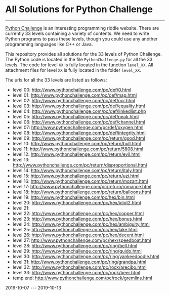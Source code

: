 All Solutions for Python Challenge
===
---

[Python Challenge](http://www.pythonchallenge.com/) is an interesting programming riddle website.
There are currently 33 levels containing a variety of contents.
We need to write Python programs to pass these levels, though you could use any another programming languages like C++ or Java.

This repository provides all solutions for the 33 levels of Python Challenge.
The Python code is located in the file `PythonChallenge.py` for all the 33 levels. 
The code for level `XX` is fully located in the function `level_XX`.
All attachment files for level `XX` is fully located in the folder `level_XX`.

The urls for all the 33 levels are listed as follows:

- level 00: http://www.pythonchallenge.com/pc/def/0.html
- level 01: http://www.pythonchallenge.com/pc/def/map.html
- level 02: http://www.pythonchallenge.com/pc/def/ocr.html
- level 03: http://www.pythonchallenge.com/pc/def/equality.html
- level 04: http://www.pythonchallenge.com/pc/def/linkedlist.php
- level 05: http://www.pythonchallenge.com/pc/def/peak.html
- level 06: http://www.pythonchallenge.com/pc/def/channel.html
- level 07: http://www.pythonchallenge.com/pc/def/oxygen.html
- level 08: http://www.pythonchallenge.com/pc/def/integrity.html
- level 09: http://www.pythonchallenge.com/pc/return/good.html
- level 10: http://www.pythonchallenge.com/pc/return/bull.html
- level 11: http://www.pythonchallenge.com/pc/return/5808.html
- level 12: http://www.pythonchallenge.com/pc/return/evil.html
- level 13: http://www.pythonchallenge.com/pc/return/disproportional.html
- level 14: http://www.pythonchallenge.com/pc/return/italy.html
- level 15: http://www.pythonchallenge.com/pc/return/uzi.html
- level 16: http://www.pythonchallenge.com/pc/return/mozart.html
- level 17: http://www.pythonchallenge.com/pc/return/romance.html
- level 18: http://www.pythonchallenge.com/pc/return/balloons.html
- level 19: http://www.pythonchallenge.com/pc/hex/bin.html
- level 20: http://www.pythonchallenge.com/pc/hex/idiot2.html
- level 21:
- level 22: http://www.pythonchallenge.com/pc/hex/copper.html
- level 23: http://www.pythonchallenge.com/pc/hex/bonus.html
- level 24: http://www.pythonchallenge.com/pc/hex/ambiguity.html
- level 25: http://www.pythonchallenge.com/pc/hex/lake.html
- level 26: http://www.pythonchallenge.com/pc/hex/decent.html
- level 27: http://www.pythonchallenge.com/pc/hex/speedboat.html
- level 28: http://www.pythonchallenge.com/pc/ring/bell.html
- level 29: http://www.pythonchallenge.com/pc/ring/guido.html
- level 30: http://www.pythonchallenge.com/pc/ring/yankeedoodle.html
- level 31: http://www.pythonchallenge.com/pc/ring/grandpa.html
- level 32: http://www.pythonchallenge.com/pc/rock/arecibo.html
- level 33: http://www.pythonchallenge.com/pc/rock/beer.html
- temp end: http://www.pythonchallenge.com/pc/rock/gremlins.html

2019-10-07 --- 2019-10-13
